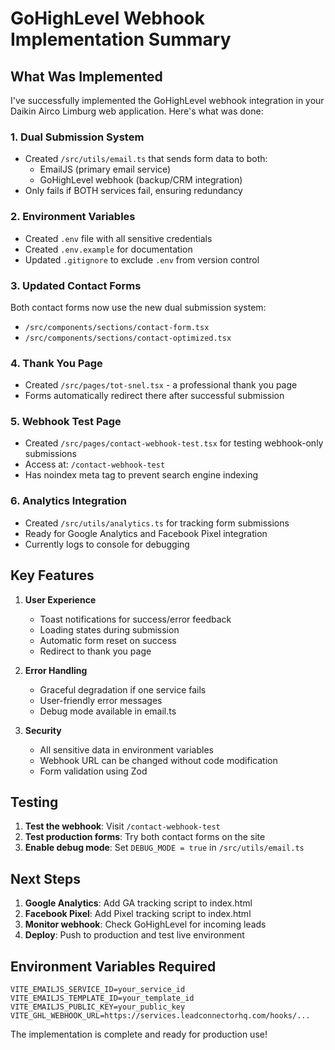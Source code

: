 # GoHighLevel Webhook Implementation Summary

## What Was Implemented

I've successfully implemented the GoHighLevel webhook integration in your Daikin Airco Limburg web application. Here's what was done:

### 1. **Dual Submission System**
- Created `/src/utils/email.ts` that sends form data to both:
  - EmailJS (primary email service)
  - GoHighLevel webhook (backup/CRM integration)
- Only fails if BOTH services fail, ensuring redundancy

### 2. **Environment Variables**
- Created `.env` file with all sensitive credentials
- Created `.env.example` for documentation
- Updated `.gitignore` to exclude `.env` from version control

### 3. **Updated Contact Forms**
Both contact forms now use the new dual submission system:
- `/src/components/sections/contact-form.tsx`
- `/src/components/sections/contact-optimized.tsx`

### 4. **Thank You Page**
- Created `/src/pages/tot-snel.tsx` - a professional thank you page
- Forms automatically redirect there after successful submission

### 5. **Webhook Test Page**
- Created `/src/pages/contact-webhook-test.tsx` for testing webhook-only submissions
- Access at: `/contact-webhook-test`
- Has noindex meta tag to prevent search engine indexing

### 6. **Analytics Integration**
- Created `/src/utils/analytics.ts` for tracking form submissions
- Ready for Google Analytics and Facebook Pixel integration
- Currently logs to console for debugging

## Key Features

1. **User Experience**
   - Toast notifications for success/error feedback
   - Loading states during submission
   - Automatic form reset on success
   - Redirect to thank you page

2. **Error Handling**
   - Graceful degradation if one service fails
   - User-friendly error messages
   - Debug mode available in email.ts

3. **Security**
   - All sensitive data in environment variables
   - Webhook URL can be changed without code modification
   - Form validation using Zod

## Testing

1. **Test the webhook**: Visit `/contact-webhook-test`
2. **Test production forms**: Try both contact forms on the site
3. **Enable debug mode**: Set `DEBUG_MODE = true` in `/src/utils/email.ts`

## Next Steps

1. **Google Analytics**: Add GA tracking script to index.html
2. **Facebook Pixel**: Add Pixel tracking script to index.html
3. **Monitor webhook**: Check GoHighLevel for incoming leads
4. **Deploy**: Push to production and test live environment

## Environment Variables Required

```env
VITE_EMAILJS_SERVICE_ID=your_service_id
VITE_EMAILJS_TEMPLATE_ID=your_template_id
VITE_EMAILJS_PUBLIC_KEY=your_public_key
VITE_GHL_WEBHOOK_URL=https://services.leadconnectorhq.com/hooks/...
```

The implementation is complete and ready for production use!